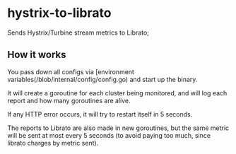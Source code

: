 # hystrix-to-librato

Sends Hystrix/Turbine stream metrics to Librato;

## How it works

You pass down all configs via
[environment variables(/blob/internal/config/config.go) and start up the
binary.

It will create a goroutine for each cluster being monitored, and will
log each report and how many goroutines are alive.

If any HTTP error occurs, it will try to restart itself in 5 seconds.

The reports to Librato are also made in new goroutines, but the same metric
will be sent at most every 5 seconds (to avoid paying too much, since librato
charges by metric sent).
